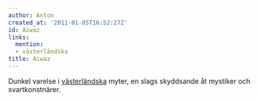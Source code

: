 ```yaml
---
author: Anton
created_at: '2011-01-05T16:52:27Z'
id: Aiwaz
links:
  mention:
  - västerländska
title: Aiwaz
---
```


Dunkel varelse i [västerländska] myter, en slags skyddsande åt mystiker och svartkonstnärer.

  [västerländska]: västerländska
